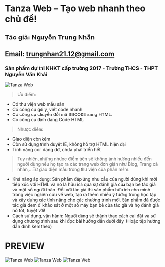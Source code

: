 # Tanza Web – Tạo web nhanh theo chủ đề!  
## Tác giả: Nguyễn Trung Nhẫn  
## Email: trungnhan21.12@gmail.com  
### Sản phẩm dự thi KHKT cấp trường 2017  - Trường THCS - THPT Nguyễn Văn Khải
![Tanza Web](https://i.imgur.com/Rggdakl.png)
> Ưu điểm:
+ Có thư viện web mẫu sẵn  
+ Có công cụ gợi ý, viết code nhanh    
+ Có công cụ chuyển đổi mã BBCODE sang HTML.  
+ Có công cụ định dạng Code HTML.   
> Nhược điểm:  
+ Giao diện còn kém  
+ Còn sử dụng trình duyệt IE, không hỗ trợ HTML hiện đại  
+ Tính năng còn dang dở, chưa phát triển hết  
> Tuy nhiên, những nhược điểm trên sẽ không ảnh hưởng nhiều đến người dùng nếu họ tạo ra các trang web đơn giản như Blog, Trang cá nhân,...Từ giao diện mẫu trong thư viện của phần mềm.  
-	Khả năng áp dụng: Sản phẩm đáp ứng nhu cầu của người dùng khi mới tiếp xúc với HTML và nó là hữu ích qua sự đánh giá của bạn bè tác giả và một số người thân. Đối với tác giả thì sản phẩm hữu ích cho mình trong việc nghiên cứu về web, tạo ra thêm nhiều ý tưởng trong học tập và xây dựng các tính năng cho các chương trình mới. Sản phẩm đã được tác giả đem đi khảo sát ở một số máy bạn bè của tác giả và họ đánh giá nó tốt, tuyệt vời!  
-	Cách sử dụng, vận hành: Người dùng sẽ thành thạo cách cài đặt và sử dụng chương trình sau khi đọc bài hướng dẫn dưới đây: (Hoặc tệp hướng dẫn đính kèm theo)  
# PREVIEW
![Tanza Web](https://i.imgur.com/PIBIdVw.png)
![Tanza Web](https://i.imgur.com/Guatvy2.png)
![Tanza Web](https://i.imgur.com/OLF0b7W.png)

